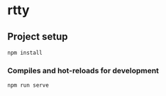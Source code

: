 # rtty

## Project setup
```
npm install
```

### Compiles and hot-reloads for development
```
npm run serve
```
